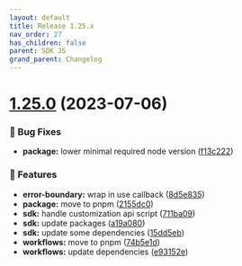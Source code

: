 ```yaml
---
layout: default
title: Release 1.25.x
nav_order: 27
has_children: false
parent: SDK JS
grand_parent: Changelog
---
```


# [1.25.0](https://github.com/lumapps/lumapps-sdk-js/compare/v1.24.1...v1.25.0) (2023-07-06)

### 🐛 Bug Fixes

- **package:** lower minimal required node version ([f13c222](https://github.com/lumapps/lumapps-sdk-js/commit/f13c2220245397bcba23927e784fc353de1fd773))

### 🚀 Features

- **error-boundary:** wrap in use callback ([8d5e835](https://github.com/lumapps/lumapps-sdk-js/commit/8d5e835c8cd5f50a5290fb34558cc845228de114))
- **package:** move to pnpm ([2155dc0](https://github.com/lumapps/lumapps-sdk-js/commit/2155dc06b532655ffb184e44bcd7c0e3c83295f5))
- **sdk:** handle customization api script ([711ba09](https://github.com/lumapps/lumapps-sdk-js/commit/711ba093cf07b8edfeb3879156cc693fd6ac4b9d))
- **sdk:** update packages ([a19a080](https://github.com/lumapps/lumapps-sdk-js/commit/a19a08084a65624f3f9b76a7c9457f0648332b14))
- **sdk:** update some dependencies ([15dd5eb](https://github.com/lumapps/lumapps-sdk-js/commit/15dd5eb318a6f4ef825768382e980462a4bd27d4))
- **workflows:** move to pnpm ([74b5e1d](https://github.com/lumapps/lumapps-sdk-js/commit/74b5e1d54749793ba2aee627d6c260f1ec133f8a))
- **workflows:** update dependencies ([e93152e](https://github.com/lumapps/lumapps-sdk-js/commit/e93152efa4b61accd8b9b3e752c8afdf1537a22b))
